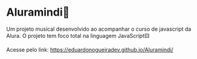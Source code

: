 # Aluramindi🎼
Um projeto musical desenvolvido ao acompanhar o curso de javascript da Alura.
O projeto tem foco total na linguagem JavaScript🟨

Acesse pelo link: https://eduardonogueiradev.github.io/Aluramindi/
